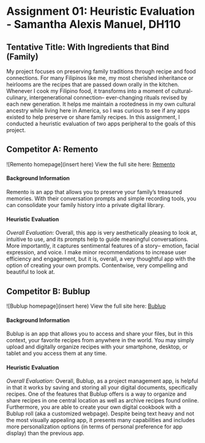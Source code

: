 # Assignment 01: Heuristic Evaluation - Samantha Alexis Manuel, DH110

## Tentative Title: With Ingredients that Bind (Family) 

My project focuses on preserving family traditions through recipe and  food connections. 
For many Filipinos like me, my most cherished inheritance or heirlooms are the recipes that are passed down orally in the kitchen. Whenever I cook my Filipino food, it transforms into a moment of cultural-culinary, intergenerational connection– ever-changing rituals revised by each new generation. It helps me maintain a rootedness in my own cultural ancestry while living here in America, so I was curious to see if any apps existed to help preserve or share family recipes.  In this assignment, I conducted a heuristic evaluation of two apps peripheral to the goals of this project.

## Competitor A: Remento 
![Remento homepage](insert here)
View the full site here: [Remento](https://www.remento.co/)

#### Background Information
Remento is an app that allows you to preserve your family’s treasured memories. With their conversation prompts and simple recording tools, you can consolidate your family history into a private digital library. 

#### Heuristic Evaluation 
_Overall Evaluation_: Overall, this app is very aesthetically pleasing to look at, intuitive to use, and its prompts help to guide meaningful conversations. More importantly, it captures sentimental features of a story– emotion, facial expression, and voice. I make minor recommendations to increase user efficiency and engagement, but it is, overall, a very thoughtful app with the option of creating your own prompts. Contentwise, very compelling and beautiful to look at. 




## Competitor  B: Bublup
![Bublup homepage](insert here)
View the full site here: [Bublup](https://www.bublup.com/recipe-sharing-app/ )

#### Background Information
Bublup is an app that allows you to access and share your files, but in this context, your favorite recipes from anywhere in the world. You may simply upload and digitally organize recipes with your smartphone, desktop, or tablet and you access them at any time. 

#### Heuristic Evaluation 
_Overall Evaluation_: Overall, Bublup, as a project management app, is helpful in that it works by saving and storing all your digital documents, specifically recipes. One of the features that Bublup offers is a way to organize and share recipes in one central location as well as archive recipes found online. Furthermore, you are able to create your own digital cookbook with a Bublup roll (aka a customized webpage). Despite being text heavy and not the most visually appealing app,  it presents many capabilities and includes more personalization options (in terms of personal preference for app display) than the previous app. 


